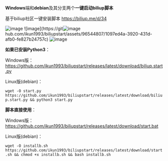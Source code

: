 **Windows**端和**debian**及其分支两个**一键启动biliup脚本**

基于biliup社区一键安装脚本 https://biliup.me/d/34

![image](https://github.com/ikun1993/biliupstart/assets/96544807/19975fd5-b738-4586-ba7b-11915f230bc3)
![image](https://git![image](https://github.com/ikun1993/biliupstart/assets/96544807/fb3f5775-2785-4075-8da2-01a020c1bf50)
hub.com/ikun1993/biliupstart/assets/96544807/1097ed4a-3920-431d-afb0-fe827b24757c)
![image](https://github.com/ikun1993/biliupstart/assets/96544807/7939d577-e910-4d0f-a40c-002f1adeba6b)

**如果已安装Python3**：

Windows版：
https://github.com/ikun1993/biliupstart/releases/latest/download/biliup.start.py

Linux版(debian)：

`wget -O start.py https://github.com/ikun1993/biliupstart/releases/latest/download/biliup.start.py && python3 start.py
`

**脚本直接使用**：

Windows版：
https://github.com/ikun1993/biliupstart/releases/latest/download/start.bat


Linux版(debian)：

`wget -O installb.sh https://github.com/ikun1993/biliupstart/releases/latest/download/start.sh && chmod +x installb.sh && bash installb.sh
`
